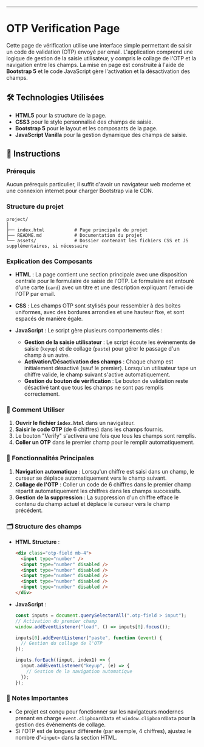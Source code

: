 
---

# OTP Verification Page

Cette page de vérification utilise une interface simple permettant de saisir un code de validation (OTP) envoyé par email. L'application comprend une logique de gestion de la saisie utilisateur, y compris le collage de l'OTP et la navigation entre les champs. La mise en page est construite à l'aide de **Bootstrap 5** et le code JavaScript gère l'activation et la désactivation des champs.

## 🛠 Technologies Utilisées

- **HTML5** pour la structure de la page.
- **CSS3** pour le style personnalisé des champs de saisie.
- **Bootstrap 5** pour le layout et les composants de la page.
- **JavaScript Vanilla** pour la gestion dynamique des champs de saisie.

## 📜 Instructions

### Prérequis
Aucun prérequis particulier, il suffit d'avoir un navigateur web moderne et une connexion internet pour charger Bootstrap via le CDN.

### Structure du projet

```plaintext
project/
│
├── index.html           # Page principale du projet
├── README.md            # Documentation du projet
└── assets/              # Dossier contenant les fichiers CSS et JS supplémentaires, si nécessaire
```

### Explication des Composants

- **HTML** : La page contient une section principale avec une disposition centrale pour le formulaire de saisie de l'OTP. Le formulaire est entouré d'une carte (`card`) avec un titre et une description expliquant l'envoi de l'OTP par email.
  
- **CSS** : Les champs OTP sont stylisés pour ressembler à des boîtes uniformes, avec des bordures arrondies et une hauteur fixe, et sont espacés de manière égale.

- **JavaScript** : Le script gère plusieurs comportements clés :
  - **Gestion de la saisie utilisateur** : Le script écoute les événements de saisie (`keyup`) et de collage (`paste`) pour gérer le passage d'un champ à un autre.
  - **Activation/Désactivation des champs** : Chaque champ est initialement désactivé (sauf le premier). Lorsqu'un utilisateur tape un chiffre valide, le champ suivant s'active automatiquement.
  - **Gestion du bouton de vérification** : Le bouton de validation reste désactivé tant que tous les champs ne sont pas remplis correctement.

### 🔧 Comment Utiliser

1. **Ouvrir le fichier `index.html`** dans un navigateur.
2. **Saisir le code OTP** (de 6 chiffres) dans les champs fournis.
3. Le bouton "Verify" s'activera une fois que tous les champs sont remplis.
4. **Coller un OTP** dans le premier champ pour le remplir automatiquement.

### 🎯 Fonctionnalités Principales

1. **Navigation automatique** : Lorsqu'un chiffre est saisi dans un champ, le curseur se déplace automatiquement vers le champ suivant.
2. **Collage de l'OTP** : Coller un code de 6 chiffres dans le premier champ répartit automatiquement les chiffres dans les champs successifs.
3. **Gestion de la suppression** : La suppression d'un chiffre efface le contenu du champ actuel et déplace le curseur vers le champ précédent.

### 🗂️ Structure des champs

- **HTML Structure** :
  ```html
  <div class="otp-field mb-4">
    <input type="number" />
    <input type="number" disabled />
    <input type="number" disabled />
    <input type="number" disabled />
    <input type="number" disabled />
    <input type="number" disabled />
  </div>
  ```

- **JavaScript** :
  ```javascript
  const inputs = document.querySelectorAll(".otp-field > input");
  // Activation du premier champ
  window.addEventListener("load", () => inputs[0].focus());

  inputs[0].addEventListener("paste", function (event) {
    // Gestion du collage de l'OTP
  });

  inputs.forEach((input, index1) => {
    input.addEventListener("keyup", (e) => {
      // Gestion de la navigation automatique
    });
  });
  ```

### 📌 Notes Importantes

- Ce projet est conçu pour fonctionner sur les navigateurs modernes prenant en charge `event.clipboardData` et `window.clipboardData` pour la gestion des événements de collage.
- Si l'OTP est de longueur différente (par exemple, 4 chiffres), ajustez le nombre d'`<input>` dans la section HTML.